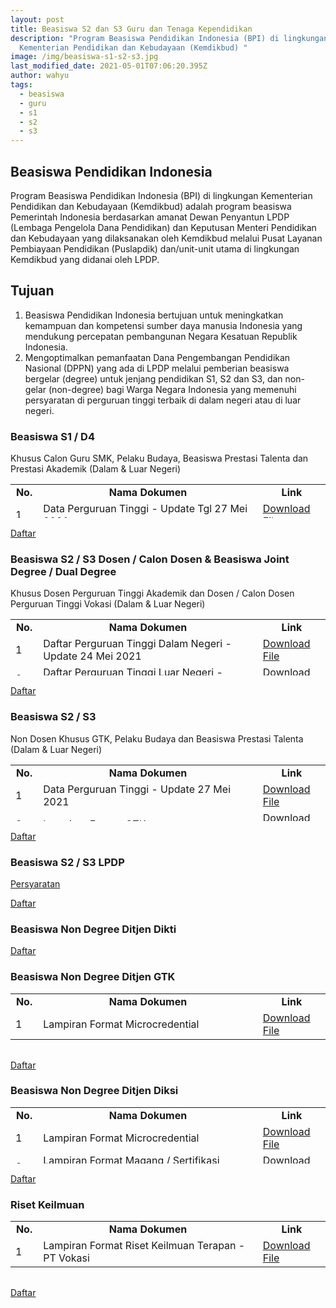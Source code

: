 ```yaml
---
layout: post
title: Beasiswa S2 dan S3 Guru dan Tenaga Kependidikan
description: "Program Beasiswa Pendidikan Indonesia (BPI) di lingkungan
  Kementerian Pendidikan dan Kebudayaan (Kemdikbud) "
image: /img/beasiswa-s1-s2-s3.jpg
last_modified_date: 2021-05-01T07:06:20.395Z
author: wahyu
tags:
  - beasiswa
  - guru
  - s1
  - s2
  - s3
---
```

## Beasiswa Pendidikan Indonesia
Program Beasiswa Pendidikan Indonesia (BPI) di lingkungan Kementerian Pendidikan dan Kebudayaan (Kemdikbud) adalah program beasiswa Pemerintah Indonesia berdasarkan amanat Dewan Penyantun LPDP (Lembaga Pengelola Dana Pendidikan) dan Keputusan Menteri Pendidikan dan Kebudayaan yang dilaksanakan oleh Kemdikbud melalui Pusat Layanan Pembiayaan Pendidikan (Puslapdik) dan/unit-unit utama di lingkungan Kemdikbud yang didanai oleh LPDP.


## Tujuan
1. Beasiswa Pendidikan Indonesia bertujuan untuk meningkatkan kemampuan dan kompetensi sumber daya manusia Indonesia yang mendukung percepatan pembangunan Negara Kesatuan Republik Indonesia.
2. Mengoptimalkan pemanfaatan Dana Pengembangan Pendidikan Nasional (DPPN) yang ada di LPDP melalui pemberian beasiswa bergelar (degree) untuk jenjang pendidikan S1, S2 dan S3, dan non-gelar (non-degree) bagi Warga Negara Indonesia yang memenuhi persyaratan di perguruan tinggi terbaik di dalam negeri atau di luar negeri.

### Beasiswa S1 / D4
Khusus Calon Guru SMK, Pelaku Budaya, Beasiswa Prestasi Talenta dan Prestasi Akademik (Dalam & Luar Negeri)
<table class="table table-bordered table-primary" style="width: 100%; height: 54px;" width="100%">
<tbody>
<tr class="table-secondary" style="height: 18px;">
<td style="text-align: center; width: 5%; height: 18px;" width="5%"><strong>No.</strong></td>
<td style="text-align: center; width: 65%; height: 18px;" width="65%"><strong>Nama Dokumen</strong></td>
<td style="text-align: center; width: 20%; height: 18px;" width="20%"><strong>Link</strong></td>
</tr>
<tr style="height: 18px;">
<td style="width: 5%; height: 18px;">1</td>
<td style="width: 65%; height: 18px;">Data Perguruan Tinggi - Update Tgl 27 Mei 2021</td>
<td style="width: 20%; height: 18px;"><a href="https://beasiswa.kemdikbud.go.id/assets/syarat/degree/s1/daftar_prodi_pt_S1.pdf">Download File</a></td>
</tr>
<tr style="height: 18px;">
<td style="width: 5%; height: 18px;">2</td>
<td style="width: 65%; height: 18px;">Lampiran Format Calon Guru SMK</td>
<td style="width: 20%; height: 18px;">
  <a href="https://beasiswa.kemdikbud.go.id/assets/lampiran/s1/calon_guru_smk.docx">Download File</a>
  </td>
</tr>
<tr>
<td style="width: 5%;">3</td>
<td style="width: 65%;">Lampiran Format Pelaku Budaya</td>
<td style="width: 20%;">
  <a href="https://beasiswa.kemdikbud.go.id/assets/lampiran/s1/pelaku_budaya.docx">Download File</a>
  </td>
</tr>
<tr>
<td style="width: 5%;">4</td>
<td style="width: 65%;">Lampiran Format Prestasi Talenta</td>
<td style="width: 20%;">
    <a href="https://beasiswa.kemdikbud.go.id/assets/lampiran/s1/prestasi_talenta.docx">Download File</a>

  </td>
</tr>
</tbody>
</table>

<a class="button demo" href="https://beasiswa.kemdikbud.go.id/dashboard" title="Daftar" rel="nofollow">Daftar</a>

### Beasiswa S2 / S3 Dosen / Calon Dosen & Beasiswa Joint Degree / Dual Degree

Khusus Dosen Perguruan Tinggi Akademik dan Dosen / Calon Dosen Perguruan Tinggi Vokasi
(Dalam & Luar Negeri)

<table class="table table-bordered table-primary" style="width: 100%; height: 90px;" width="100%">
<tbody>
<tr class="table-secondary" style="height: 18px;">
<td style="width: 5%; height: 18px; text-align: center;" width="5%"><strong>No.</strong></td>
<td style="width: 65%; height: 18px; text-align: center;" width="65%"><strong>Nama Dokumen</strong></td>
<td style="width: 20%; height: 18px; text-align: center;" width="20%"><strong>Link</strong></td>
</tr>
<tr>
<td style="width: 5%; text-align: left;">1</td>
<td style="width: 65%; text-align: left;">Daftar Perguruan Tinggi Dalam Negeri - Update 24 Mei 2021</td>
<td style="width: 20%; text-align: left;"><a href="https://beasiswa.kemdikbud.go.id/assets/syarat/degree/s2s3_dosen/daftar_pt_dn.pdf">Download File</a></td>
</tr>
<tr>
<td style="width: 5%; text-align: left;">2</td>
<td style="width: 65%; text-align: left;">Daftar Perguruan Tinggi Luar Negeri - Update 22 Mei 2021</td>
<td style="width: 20%; text-align: left;"><a href="https://beasiswa.kemdikbud.go.id/assets/syarat/degree/s2s3_dosen/daftar_pt_ln.pdf">Download File</a></td>
</tr>
<tr style="height: 18px;">
<td style="width: 5%; height: 18px; text-align: left;">3</td>
<td style="width: 65%; height: 18px; text-align: left;">Lampiran Format Dosen / Calon Dosen PT Vokasi</td>
<td style="width: 20%; height: 18px; text-align: left;"><a href="https://beasiswa.kemdikbud.go.id/assets/lampiran/s2_s3_dosen/diksi.docx">Download File</a></td>
</tr>
<tr style="height: 18px;">
<td style="width: 5%; height: 18px; text-align: left;">4</td>
<td style="width: 65%; height: 18px; text-align: left;">Lampiran Format Dosen PT Akademik - Update 27 Mei 2021</td>
<td style="width: 20%; height: 18px; text-align: left;"><a href="https://beasiswa.kemdikbud.go.id/assets/lampiran/s2_s3_dosen/dikti.docx">Download File</a></td>
</tr>
</tbody>
</table>

<a class="button demo" href="http://beasiswadosen.kemdikbud.go.id/" title="Daftar" rel="nofollow">Daftar</a>

### Beasiswa S2 / S3 Non Dosen
Khusus GTK, Pelaku Budaya dan Beasiswa Prestasi Talenta
(Dalam & Luar Negeri)

<table class="table table-bordered table-primary" style="width: 100%; height: 90px;" width="100%">
<tbody>
<tr class="table-secondary" style="height: 18px;">
<td style="text-align: center; width: 5%; height: 18px;" width="5%"><strong>No.</strong></td>
<td style="text-align: center; width: 65%; height: 18px;" width="65%"><strong>Nama Dokumen</strong></td>
<td style="text-align: center; width: 20%; height: 18px;" width="20%"><strong>Link</strong></td>
</tr>
<tr style="height: 18px;">
<td style="width: 5%; height: 18px;">1</td>
<td style="width: 65%; height: 18px;">Data Perguruan Tinggi - Update 27 Mei 2021</td>
<td style="width: 20%; height: 18px;">
  <a href="https://beasiswa.kemdikbud.go.id/assets/syarat/degree/s2s3_non_dosen/daftar_prodi_pt_s2_s3.pdf">Download File</a>
  </td>
</tr>
<tr style="height: 18px;">
<td style="width: 5%; height: 18px;">2</td>
<td style="width: 65%; height: 18px;">Lampiran Format GTK</td>
<td style="width: 20%; height: 18px;">
  <a href="https://beasiswa.kemdikbud.go.id/assets/lampiran/s2_s3_non_dosen/gtk_s2s3.docx">Download File</a>
  </td>
</tr>
<tr style="height: 18px;">
<td style="width: 5%; height: 18px;">3</td>
<td style="width: 65%; height: 18px;">Lampiran Format Pelaku Budaya</td>
<td style="width: 20%; height: 18px;">
  <a href="https://beasiswa.kemdikbud.go.id/assets/lampiran/s2_s3_non_dosen/pelaku_budaya_s2s3.docx">Download File</a>
  </td>
</tr>
<tr style="height: 18px;">
<td style="width: 5%; height: 18px;">4</td>
<td style="width: 65%; height: 18px;">Lampiran Format Prestasi Talenta</td>
<td style="width: 20%; height: 18px;">
  <a href="https://beasiswa.kemdikbud.go.id/assets/lampiran/s2_s3_non_dosen/prestasi_talenta_s2s3.docx">Download File</a>
  </td>
</tr>
</tbody>
</table>

<a class="button demo" href="https://beasiswa.kemdikbud.go.id/dashboard" title="Daftar" rel="nofollow">Daftar</a>

### Beasiswa S2 / S3 LPDP

<a class="button demo" href="https://www.lpdp.kemenkeu.go.id/in/page/Beasiswa2021" title="Persyaratan" rel="nofollow">Persyaratan</a>


<a class="button demo" href="https://beasiswalpdp.kemenkeu.go.id/" title="Daftar" rel="nofollow">Daftar</a>

### Beasiswa Non Degree Ditjen Dikti

<a class="button demo" href="https://beasiswa.kemdikbud.go.id/daftar_dikti" title="Daftar" rel="nofollow">Daftar</a>

### Beasiswa Non Degree Ditjen GTK

<table class="table table-bordered table-primary" style="width: 100%; height: 90px;" width="100%">
<tbody>
<tr class="table-secondary">
<td style="text-align: center; width: 5%;" width="5%"><strong>No.</strong></td>
<td style="text-align: center; width: 65%;" width="65%"><strong>Nama Dokumen</strong></td>
<td style="text-align: center; width: 20%;" width="20%"><strong>Link</strong></td>
</tr>
<tr style="height: 18px;">
<td style="width: 5%;">1</td>
<td style="width: 65%;">Lampiran Format Microcredential</td>
<td style="width: 20%;"><a href="https://beasiswa.kemdikbud.go.id/assets/lampiran/nd_gtk/nd_gtk.docx">Download File</a></td>
</tr>
</tbody>
</table>

<a class="button demo" href="https://beasiswa.kemdikbud.go.id/daftar_gtk" title="Daftar" rel="nofollow">Daftar</a>

### Beasiswa Non Degree Ditjen Diksi 

<table class="table table-bordered table-primary" style="width: 100%; height: 90px;" width="100%">
<tbody>
<tr class="table-secondary" style="height: 18px;">
<td style="text-align: center; width: 5%; height: 18px;" width="5%"><strong>No.</strong></td>
<td style="text-align: center; width: 65%; height: 18px;" width="65%"><strong>Nama Dokumen</strong></td>
<td style="text-align: center; width: 20%; height: 18px;" width="20%"><strong>Link</strong></td>
</tr>
<tr style="height: 18px;">
<td style="width: 5%; height: 18px;">1</td>
<td style="width: 65%; height: 18px;">Lampiran Format Microcredential</td>
<td style="width: 20%; height: 18px;"><a href="https://beasiswa.kemdikbud.go.id/assets/lampiran/nd_diksi/microdential.docx">Download File</a></td>
</tr>
<tr>
<td style="width: 5%;">2</td>
<td style="width: 65%;">Lampiran Format Magang / Sertifikasi Profesi Dosen / Tenaga Kependidikan</td>
<td style="width: 20%;"><a href="https://beasiswa.kemdikbud.go.id/assets/lampiran/nd_diksi/magang_dosen.docx">Download File</a></td>
</tr>
<tr>
<td style="width: 5%;">3</td>
<td style="width: 65%;">Lampiran Format PJBL / PKL Siswa SMK</td>
<td style="width: 20%;"><a href="https://beasiswa.kemdikbud.go.id/assets/lampiran/nd_diksi/pjbl_pkl_siswa_smk.docx">Download File</a></td>
</tr>
</tbody>
</table>

<a class="button demo" href="https://beasiswa.kemdikbud.go.id/daftar_diksi" title="Daftar" rel="nofollow">Daftar</a>

### Riset Keilmuan

<table class="table table-bordered table-primary" style="width: 100%; height: 90px;" width="100%">
<tbody>
<tr class="table-secondary" style="height: 18px;">
<td style="text-align: center; width: 5%; height: 18px;" width="5%"><strong>No.</strong></td>
<td style="text-align: center; width: 65%; height: 18px;" width="65%"><strong>Nama Dokumen</strong></td>
<td style="text-align: center; width: 20%; height: 18px;" width="20%"><strong>Link</strong></td>
</tr>
<tr style="height: 18px;">
<td style="width: 5%; height: 18px;">1</td>
<td style="width: 65%; height: 18px;">Lampiran Format Riset Keilmuan Terapan - PT Vokasi</td>
<td style="width: 20%; height: 18px;"><a href="https://beasiswa.kemdikbud.go.id/assets/lampiran/rk/pernyataan_riset_keilmuan_terapan_diksi.docx">Download File</a></td>
</tr>
</tbody>
</table>

<a class="button demo" href="https://beasiswa.kemdikbud.go.id/daftar-riset" title="Daftar" rel="nofollow">Daftar</a>
